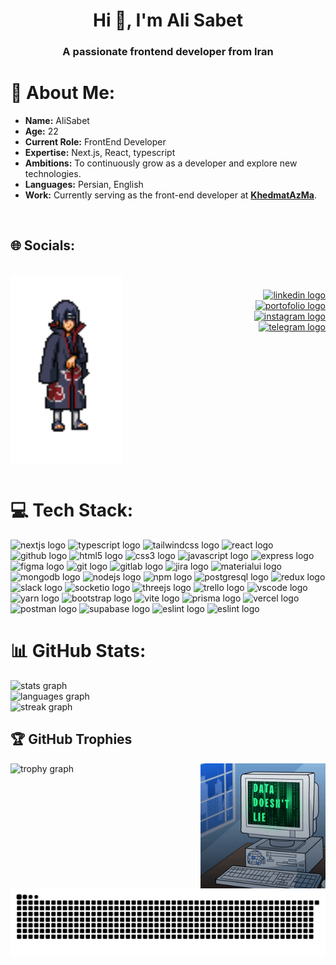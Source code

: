 <h1 align="center">Hi 👋, I'm Ali Sabet</h1>
<h3 align="center">A passionate frontend developer from Iran</h3>

# 💫 About Me:

- **Name:** AliSabet
- **Age:** 22
- **Current Role:** FrontEnd Developer
- **Expertise:** Next.js, React, typescript
- **Ambitions:** To continuously grow as a developer and explore new technologies.
- **Languages:** Persian, English
- **Work:** Currently serving as the front-end developer at **[KhedmatAzMa](https://khedmatazma.com)**.

<br/>

## 🌐 Socials:
<br clear="both">

<img align="left" height="300" src="uchiha.gif"  />

###

<div align="right">
<a href="https://linkedin.com/in/ali-sabet-443227302" target="_blank">
    <img src="https://img.shields.io/static/v1?message=LinkedIn&logo=linkedin&label=&color=0077B5&logoColor=white&labelColor=&style=for-the-badge" height="34" alt="linkedin logo"  />
  </a><br/>
  <a href="https://ali-portofolio.vercel.app/" target="_blank">
    <img src="https://img.shields.io/badge/Portofolio-blue.svg?label=&color=D14836&logoColor=white&labelColor=&style=for-the-badge&logo=data:image/svg%2bxml;base64,PHN2ZyB4bWxucz0iaHR0cDovL3d3dy53My5vcmcvMjAwMC9zdmciIHZlcnNpb249IjEiIHdpZHRoPSI2MDAiIGhlaWdodD0iNjAwIj48cGF0aCBkPSJNMTI5IDExMWMtNTUgNC05MyA2Ni05MyA3OEwwIDM5OGMtMiA3MCAzNiA5MiA2OSA5MWgxYzc5IDAgODctNTcgMTMwLTEyOGgyMDFjNDMgNzEgNTAgMTI4IDEyOSAxMjhoMWMzMyAxIDcxLTIxIDY5LTkxbC0zNi0yMDljMC0xMi00MC03OC05OC03OGgtMTBjLTYzIDAtOTIgMzUtOTIgNDJIMjM2YzAtNy0yOS00Mi05Mi00MmgtMTV6IiBmaWxsPSIjZmZmIi8+PC9zdmc+" height="34" alt="portofolio logo"  />
  </a><br/>
  <a href="https://www.instagram.com/ali._sabet_/" target="_blank">
    <img src="https://img.shields.io/static/v1?message=Instagram&logo=instagram&label=&color=E4405F&logoColor=white&labelColor=&style=for-the-badge" height="34" alt="instagram logo"  />
  </a><br/>
  <a href="https://t.me/aliw_saw" target="_blank">
  <img src="https://img.shields.io/static/v1?message=Telegram&logo=telegram&label=&color=2CA5E0&logoColor=white&labelColor=&style=for-the-badge" height="34" alt="telegram logo"  />
  </a>
</div>

###

<br clear="both">

<br/>

# 💻 Tech Stack:
<div align="left">
  <img src="https://img.shields.io/badge/Next.js-000000?logo=nextdotjs&logoColor=white&style=for-the-badge" height="28" alt="nextjs logo"  />
  <img src="https://img.shields.io/badge/TypeScript-3178C6?logo=typescript&logoColor=white&style=for-the-badge" height="28" alt="typescript logo"  />
  <img src="https://img.shields.io/badge/Tailwind CSS-06B6D4?logo=tailwindcss&logoColor=black&style=for-the-badge" height="28" alt="tailwindcss logo"  />
  <img src="https://img.shields.io/badge/React-61DAFB?logo=react&logoColor=black&style=for-the-badge" height="28" alt="react logo"  />
  <img src="https://img.shields.io/badge/GitHub-181717?logo=github&logoColor=white&style=for-the-badge" height="28" alt="github logo"  />
  <img src="https://img.shields.io/badge/HTML5-E34F26?logo=html5&logoColor=white&style=for-the-badge" height="28" alt="html5 logo"  />
  <img src="https://img.shields.io/badge/CSS3-1572B6?logo=css3&logoColor=white&style=for-the-badge" height="28" alt="css3 logo"  />
  <img src="https://img.shields.io/badge/JavaScript-F7DF1E?logo=javascript&logoColor=black&style=for-the-badge" height="28" alt="javascript logo"  />
  <img src="https://img.shields.io/badge/Express-000000?logo=express&logoColor=white&style=for-the-badge" height="28" alt="express logo"  />
  <img src="https://img.shields.io/badge/Figma-F24E1E?logo=figma&logoColor=white&style=for-the-badge" height="28" alt="figma logo"  />
  <img src="https://img.shields.io/badge/Git-F05032?logo=git&logoColor=white&style=for-the-badge" height="28" alt="git logo"  />
  <img src="https://img.shields.io/badge/GitLab-FC6D26?logo=gitlab&logoColor=black&style=for-the-badge" height="28" alt="gitlab logo"  />
  <img src="https://img.shields.io/badge/Jira-0052CC?logo=jira&logoColor=white&style=for-the-badge" height="28" alt="jira logo"  />
  <img src="https://img.shields.io/badge/MUI-007FFF?logo=mui&logoColor=white&style=for-the-badge" height="28" alt="materialui logo"  />
  <img src="https://img.shields.io/badge/MongoDB-47A248?logo=mongodb&logoColor=white&style=for-the-badge" height="28" alt="mongodb logo"  />
  <img src="https://img.shields.io/badge/Node.js-339933?logo=nodedotjs&logoColor=white&style=for-the-badge" height="28" alt="nodejs logo"  />
  <img src="https://img.shields.io/badge/npm-CB3837?logo=npm&logoColor=white&style=for-the-badge" height="28" alt="npm logo"  />
  <img src="https://img.shields.io/badge/PostgreSQL-4169E1?logo=postgresql&logoColor=white&style=for-the-badge" height="28" alt="postgresql logo"  />
  <img src="https://img.shields.io/badge/Redux-764ABC?logo=redux&logoColor=white&style=for-the-badge" height="28" alt="redux logo"  />
  <img src="https://img.shields.io/badge/Slack-4A154B?logo=slack&logoColor=white&style=for-the-badge" height="28" alt="slack logo"  />
  <img src="https://img.shields.io/badge/Socket.io-010101?logo=socketdotio&logoColor=white&style=for-the-badge" height="28" alt="socketio logo"  />
  <img src="https://img.shields.io/badge/Three.js-000000?logo=threedotjs&logoColor=white&style=for-the-badge" height="28" alt="threejs logo"  />
  <img src="https://img.shields.io/badge/Trello-0052CC?logo=trello&logoColor=white&style=for-the-badge" height="28" alt="trello logo"  />
  <img src="https://img.shields.io/badge/Visual Studio Code-007ACC?logo=visualstudiocode&logoColor=white&style=for-the-badge" height="28" alt="vscode logo"  />
  <img src="https://img.shields.io/badge/Yarn-2C8EBB?logo=yarn&logoColor=white&style=for-the-badge" height="28" alt="yarn logo"  />
  <img src="https://img.shields.io/badge/Bootstrap-7952B3?logo=bootstrap&logoColor=white&style=for-the-badge" height="28" alt="bootstrap logo"  />
  <img src="https://img.shields.io/badge/Vite-646CFF?logo=vite&logoColor=white&style=for-the-badge" height="28" alt="vite logo"  />
  <img src="https://img.shields.io/badge/Prisma-2D3748?logo=prisma&logoColor=white&style=for-the-badge" height="28" alt="prisma logo"  />
  <img src="https://img.shields.io/badge/Vercel-000000?logo=vercel&logoColor=white&style=for-the-badge" height="28" alt="vercel logo"  />
  <img src="https://img.shields.io/badge/Postman-FF6C37?logo=postman&logoColor=black&style=for-the-badge" height="28" alt="postman logo"  />
  <img src="https://img.shields.io/badge/Supabase-3ECF8E?logo=supabase&logoColor=black&style=for-the-badge" height="28" alt="supabase logo"  />
  <img src="https://img.shields.io/badge/ESLint-4B32C3?logo=eslint&logoColor=white&style=for-the-badge" height="28" alt="eslint logo"  />
 <img src="https://img.shields.io/badge/Expo-000000?logo=Expo&logoColor=white&style=for-the-badge" height="28" alt="eslint logo"  />
</div>

# 📊 GitHub Stats:

<div align="left">
  <img src="https://github-readme-stats.vercel.app/api?username=AliSabet81&hide_title=false&hide_rank=false&show_icons=true&include_all_commits=true&count_private=true&disable_animations=false&theme=dracula&locale=en&hide_border=false&order=1" height="150" alt="stats graph"  />
    <br>
  <img src="https://github-readme-stats.vercel.app/api/top-langs?username=AliSabet81&locale=en&hide_title=false&layout=compact&card_width=320&langs_count=5&theme=dracula&hide_border=false&order=2" height="150" alt="languages graph"  />
    <br>
  <img src="https://streak-stats.demolab.com?user=AliSabet81&locale=en&mode=daily&theme=dracula&hide_border=false&border_radius=5&order=3" height="150" alt="streak graph"  />
</div>

## 🏆 GitHub Trophies
<div align="left">
  <img src="https://github-profile-trophy.vercel.app?username=AliSabet81&theme=dracula&column=5&row=2&margin-w=8&margin-h=8&no-bg=false&no-frame=false&order=4" height="208" alt="trophy graph"  />
<img align="right" height="200" src="data.gif"  />
</div>


<br clear="both">

<img src="https://raw.githubusercontent.com/AliSabet81/AliSabet81/output/snake.svg" alt="Snake animation" />

<!-- Proudly created with GPRM ( https://gprm.itsvg.in ) -->
